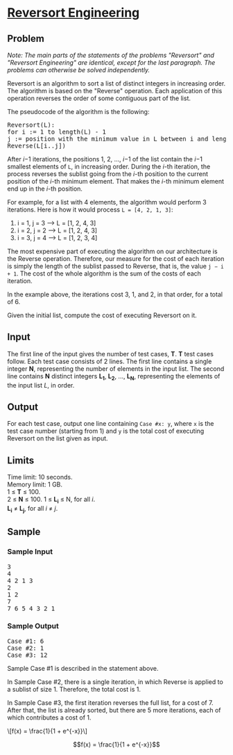 # [Reversort Engineering](https://codingcompetitions.withgoogle.com/codejam/round/000000000043580a/00000000006d0a5c#problem)

## Problem
*Note: The main parts of the statements of the problems "Reversort" and "Reversort Engineering" are identical, except for the last paragraph. The problems can otherwise be solved independently.*

Reversort is an algorithm to sort a list of distinct integers in increasing order. The algorithm is based on the "Reverse" operation. Each application of this operation reverses the order of some contiguous part of the list.

The pseudocode of the algorithm is the following:
<pre>
Reversort(L):
for i := 1 to length(L) - 1
j := position with the minimum value in L between i and length(L), inclusive
Reverse(L[i..j])
</pre>

After *i*−1 iterations, the positions 1, 2, ..., *i*−1 of the list contain the *i*−1 smallest elements of `L`, in increasing order. During the *i*-th iteration, the process reverses the sublist going from the *i*-th position to the current position of the *i*-th minimum element. That makes the *i*-th minimum element end up in the *i*-th position.

For example, for a list with 4 elements, the algorithm would perform 3 iterations. Here is how it would process `L = [4, 2, 1, 3]`:

1. i = 1, j = 3 &#10230; L = [1, 2, 4, 3]
2. i = 2, j = 2 &#10230; L = [1, 2, 4, 3]
3. i = 3, j = 4 &#10230; L = [1, 2, 3, 4]

The most expensive part of executing the algorithm on our architecture is the Reverse operation. Therefore, our measure for the cost of each iteration is simply the length of the sublist passed to Reverse, that is, the value `j − i + 1`. The cost of the whole algorithm is the sum of the costs of each iteration.

In the example above, the iterations cost 3, 1, and 2, in that order, for a total of 6.

Given the initial list, compute the cost of executing Reversort on it.

## Input
The first line of the input gives the number of test cases, **T**. **T** test cases follow. Each test case consists of 2 lines. The first line contains a single integer **N**, representing the number of elements in the input list. The second line contains **N** distinct integers **L<sub>1</sub>**, **L<sub>2</sub>**, ..., **L<sub>N</sub>**, representing the elements of the input list *L*, in order.

## Output
For each test case, output one line containing `Case #x: y`, where `x` is the test case number (starting from 1) and `y` is the total cost of executing Reversort on the list given as input.

## Limits
Time limit: 10 seconds.  
Memory limit: 1 GB.  
1 ≤ **T** ≤ 100.  
2 ≤ **N** ≤ 100.
1 ≤ **L<sub>i</sub>** ≤ N, for all *i*.  
**L<sub>i</sub>** ≠ **L<sub>j</sub>**, for all *i* ≠ *j*.


## Sample
### Sample Input
<pre>
3
4
4 2 1 3
2
1 2
7
7 6 5 4 3 2 1
</pre>
### Sample Output
<pre>
Case #1: 6
Case #2: 1
Case #3: 12
</pre>

Sample Case #1 is described in the statement above.

In Sample Case #2, there is a single iteration, in which Reverse is applied to a sublist of size 1. Therefore, the total cost is 1.

In Sample Case #3, the first iteration reverses the full list, for a cost of 7. After that, the list is already sorted, but there are 5 more iterations, each of which contributes a cost of 1. 

\\[f(x) = \frac{1}{1 + e^{-x}}\\]

$$f(x) = \frac{1}{1 + e^{-x}}$$
